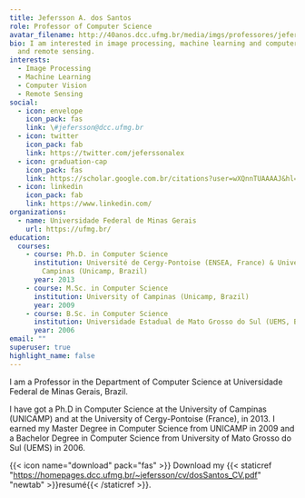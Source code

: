 ```yaml
---
title: Jefersson A. dos Santos
role: Professor of Computer Science
avatar_filename: http://40anos.dcc.ufmg.br/media/imgs/professores/jefersson-santos.jpg
bio: I am interested in image processing, machine learning and computer vision,
  and remote sensing.
interests:
  - Image Processing
  - Machine Learning
  - Computer Vision
  - Remote Sensing
social:
  - icon: envelope
    icon_pack: fas
    link: \#jefersson@dcc.ufmg.br
  - icon: twitter
    icon_pack: fab
    link: https://twitter.com/jeferssonalex
  - icon: graduation-cap
    icon_pack: fas
    link: https://scholar.google.com.br/citations?user=wXQnnTUAAAAJ&hl=pt-BR
  - icon: linkedin
    icon_pack: fab
    link: https://www.linkedin.com/
organizations:
  - name: Universidade Federal de Minas Gerais
    url: https://ufmg.br/
education:
  courses:
    - course: Ph.D. in Computer Science
      institution: Université de Cergy-Pontoise (ENSEA, France) & University of
        Campinas (Unicamp, Brazil)
      year: 2013
    - course: M.Sc. in Computer Science
      institution: University of Campinas (Unicamp, Brazil)
      year: 2009
    - course: B.Sc. in Computer Science
      institution: Universidade Estadual de Mato Grosso do Sul (UEMS, Brazil)
      year: 2006
email: ""
superuser: true
highlight_name: false
---
```


I am a Professor in the Department of Computer Science at Universidade Federal de Minas Gerais, Brazil.

I have got a Ph.D in Computer Science at the University of Campinas (UNICAMP) and at the University of Cergy-Pontoise (France), in 2013. I earned my Master Degree in Computer Science from UNICAMP in 2009 and a Bachelor Degree in Computer Science from University of Mato Grosso do Sul (UEMS) in 2006. 

{{< icon name="download" pack="fas" >}} Download my {{< staticref "https://homepages.dcc.ufmg.br/~jefersson/cv/dosSantos_CV.pdf" "newtab" >}}resumé{{< /staticref >}}.
